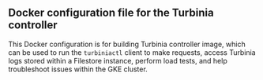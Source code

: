## Docker configuration file for the Turbinia controller

This Docker configuration is for building Turbinia controller image, which can
be used to run the `turbiniactl` client to make requests, access Turbinia logs
stored within a Filestore instance, perform load tests, and help troubleshoot
issues within the GKE cluster.
